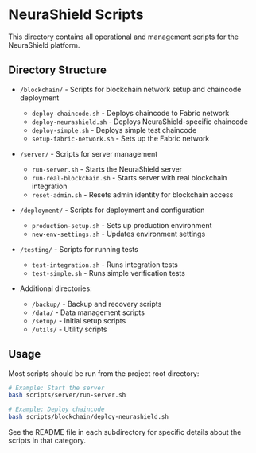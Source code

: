 # NeuraShield Scripts

This directory contains all operational and management scripts for the NeuraShield platform.

## Directory Structure

- `/blockchain/` - Scripts for blockchain network setup and chaincode deployment
  - `deploy-chaincode.sh` - Deploys chaincode to Fabric network
  - `deploy-neurashield.sh` - Deploys NeuraShield-specific chaincode
  - `deploy-simple.sh` - Deploys simple test chaincode
  - `setup-fabric-network.sh` - Sets up the Fabric network

- `/server/` - Scripts for server management
  - `run-server.sh` - Starts the NeuraShield server
  - `run-real-blockchain.sh` - Starts server with real blockchain integration
  - `reset-admin.sh` - Resets admin identity for blockchain access

- `/deployment/` - Scripts for deployment and configuration
  - `production-setup.sh` - Sets up production environment
  - `new-env-settings.sh` - Updates environment settings

- `/testing/` - Scripts for running tests
  - `test-integration.sh` - Runs integration tests
  - `test-simple.sh` - Runs simple verification tests

- Additional directories:
  - `/backup/` - Backup and recovery scripts
  - `/data/` - Data management scripts
  - `/setup/` - Initial setup scripts
  - `/utils/` - Utility scripts

## Usage

Most scripts should be run from the project root directory:

```bash
# Example: Start the server
bash scripts/server/run-server.sh

# Example: Deploy chaincode
bash scripts/blockchain/deploy-neurashield.sh
```

See the README file in each subdirectory for specific details about the scripts in that category.
